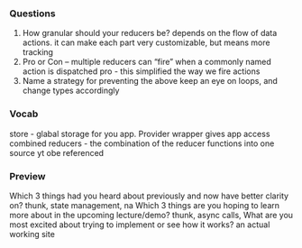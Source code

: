 ### Questions

1. How granular should your reducers be?
    depends on the flow of data actions. it can make each part very customizable, but means more tracking
2. Pro or Con – multiple reducers can “fire” when a commonly named action is dispatched
    pro - this simplified the way we fire actions
3. Name a strategy for preventing the above
    keep an eye on loops, and change types accordingly

                
### Vocab
store - glabal storage for you app. Provider wrapper gives app access
combined reducers - the combination of the reducer functions into one source yt obe referenced

### Preview

Which 3 things had you heard about previously and now have better clarity on?
    thunk, state management, na
Which 3 things are you hoping to learn more about in the upcoming lecture/demo?
    thunk, async calls, 
What are you most excited about trying to implement or see how it works?
    an actual working site
    




